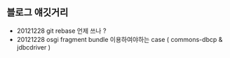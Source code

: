 ## 블로그 얘깃거리 

- 20121228 git rebase 언제 쓰나 ? 
- 20121228 osgi fragment bundle 이용하여야하는 case ( commons-dbcp & jdbcdriver ) 
